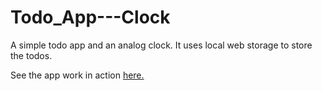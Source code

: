 # Todo_App---Clock
 
A simple todo app and an analog clock.
It uses local web storage to store the todos.

See the app work in action [here.](https://melonlobo.github.io/Todo_App---Clock/)
